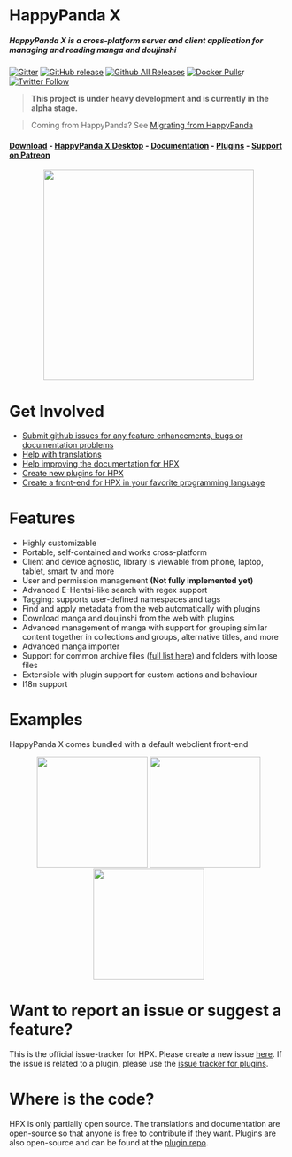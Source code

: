 # HappyPanda X

##### HappyPanda X is a cross-platform server and client application for managing and reading manga and doujinshi

[![Gitter](https://badges.gitter.im/Join%20Chat.svg)](https://gitter.im/Pewpews/happypandax?utm_source=badge&utm_medium=badge&utm_campaign=pr-badge&utm_content=badge)
[![GitHub release](https://img.shields.io/github/release/happypandax/happypandax.svg)](https://github.com/happypandax/happypandax/releases/latest)
[![Github All Releases](https://img.shields.io/github/downloads/happypandax/happypandax/total.svg)](https://github.com/happypandax/happypandax/releases)
[![Docker Pulls](https://img.shields.io/docker/pulls/twiddly/happypandax)](https://hub.docker.com/r/twiddly/happypandax)r
[![Twitter Follow](https://img.shields.io/twitter/follow/twiddly_.svg?style=social&label=Follow)](https://twitter.com/twiddly_)

> **This project is under heavy development and is currently in the alpha stage.**

> Coming from HappyPanda? See [Migrating from HappyPanda](https://happypandax.github.io/usage.html#migrating-from-happypanda)

#### [Download](https://github.com/happypandax/happypandax/releases) - [HappyPanda X Desktop](https://github.com/happypandax/desktop) - [Documentation](https://happypandax.github.io/) - [Plugins](https://github.com/happypandax/plugins) - [Support on Patreon](https://www.patreon.com/twiddly)

<p align="center">
<img src="https://user-images.githubusercontent.com/11841002/32983531-4ac3fc6c-cc96-11e7-8ba4-c12d9ee0b8a8.png" width="380">
</p>

# Get Involved

- [Submit github issues for any feature enhancements, bugs or documentation problems](https://github.com/happypandax/happypandax/issues)
- [Help with translations](https://happypandax.github.io/translation.html)
- [Help improving the documentation for HPX](https://happypandax.github.io/env.html#editing-the-documentation)
- [Create new plugins for HPX](https://happypandax.github.io/plugin.html)
- [Create a front-end for HPX in your favorite programming language](https://happypandax.github.io/client.html)

# Features

- Highly customizable
- Portable, self-contained and works cross-platform
- Client and device agnostic, library is viewable from phone, laptop, tablet, smart tv and more
- User and permission management **(Not fully implemented yet)**
- Advanced E-Hentai-like search with regex support
- Tagging: supports user-defined namespaces and tags
- Find and apply metadata from the web automatically with plugins
- Download manga and doujinshi from the web with plugins
- Advanced management of manga with support for grouping similar content together in collections and groups, alternative titles, and more
- Advanced manga importer
- Support for common archive files ([full list here](https://happypandax.github.io/faq.html#file-support)) and folders with loose files
- Extensible with plugin support for custom actions and behaviour
- I18n support

# Examples

HappyPanda X comes bundled with a default webclient front-end

<p align="center">
<img src="https://user-images.githubusercontent.com/11841002/50736708-9dc37d80-11b8-11e9-8344-87faedd4d915.jpg" width="200">
<img src="https://user-images.githubusercontent.com/11841002/50736710-a1570480-11b8-11e9-863d-2869f235588b.png" width="200">
<img src="https://user-images.githubusercontent.com/11841002/50736713-a61bb880-11b8-11e9-99a6-748132b2f151.png" width="200">
</p>

# Want to report an issue or suggest a feature?

This is the official issue-tracker for HPX. Please create a new issue [here](https://github.com/happypandax/happypandax/issues). If the issue is related to a plugin, please use the [issue tracker for plugins](https://github.com/happypandax/plugins/issues).

# Where is the code?

HPX is only partially open source. The translations and documentation are open-source so that anyone is free to contribute if they want. Plugins are also open-source and can be found at the [plugin repo](https://github.com/happypandax/plugins).
